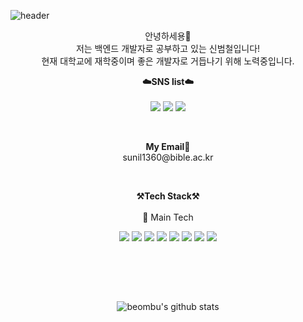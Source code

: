 ![header](https://capsule-render.vercel.app/api?type=rect&height=200&text=Beombu%20GitHub&fontAlign=50&stroke=00FF00)

<p align="center">
안녕하세용🎎<br>
저는 백엔드 개발자로 공부하고 있는 신범철입니다!<br>
현재 대학교에 재학중이며 좋은 개발자로 거듭나기 위해 노력중입니다.<br>
</p>

<p align="center">
<Strong>☁️SNS list☁️</Strong>
<br><br>
<a href="https://velog.io/@sunil1369" target="_blank"><img src="https://img.shields.io/badge/Velog-20C997?style=flat-square&logo=Velog&logoColor=white"/></a>
<a href="https://www.facebook.com/profile.php?id=100002718516511" target="_blank"><img src="https://img.shields.io/badge/Facebook-1877F2?style=flat-square&logo=Facebook&logoColor=white"/></a>
<a href="https://www.instagram.com/_beom98/" target="_blank"><img src="https://img.shields.io/badge/Instagram-E4405F?style=flat-square&logo=Instagram&logoColor=white"/></a>
</p>

<br>
  
<p align="center">
<Strong>My Email📧</Strong><br>sunil1360@bible.ac.kr<br>
</p>

<br>

<p align="center">
   <Strong>⚒️Tech Stack⚒️</Strong><br><br>
   🥇 Main Tech
</p>

<p align="center" display="inline-block">
  <img src="https://img.shields.io/badge/JAVA-007396?style=flat-squaree&logo=java&logoColor=white"> 
  <img src="https://img.shields.io/badge/Spring-6DB33F?style=flat-square&logo=Spring&logoColor=white">
  <img src="https://img.shields.io/badge/SpringBoot-6DB33F?style=flat-square&logo=SpringBoot&logoColor=white">
  <img src="https://img.shields.io/badge/JavaScript-F7DF1E?style=flat-square&logo=JavaScript&logoColor=white"/>
  <img src="https://img.shields.io/badge/Node.js-339933?style=flat-square&logo=Node.js&logoColor=white"/>
  <img src="https://img.shields.io/badge/MySql-4479A1?style=flat-square&logo=MySql&logoColor=white"/>
  <img src="https://img.shields.io/badge/MongoDB-47A248?style=flat-square&logo=MongoDB&logoColor=white">
  <img src="https://img.shields.io/badge/Git-red?style=flat-square&logo=Git&logoColor=white"/> 
</p><br>

<br><br>

<div align=center>

![beombu's github stats](https://github-readme-stats.vercel.app/api?username=beombu&show_icons=true)


